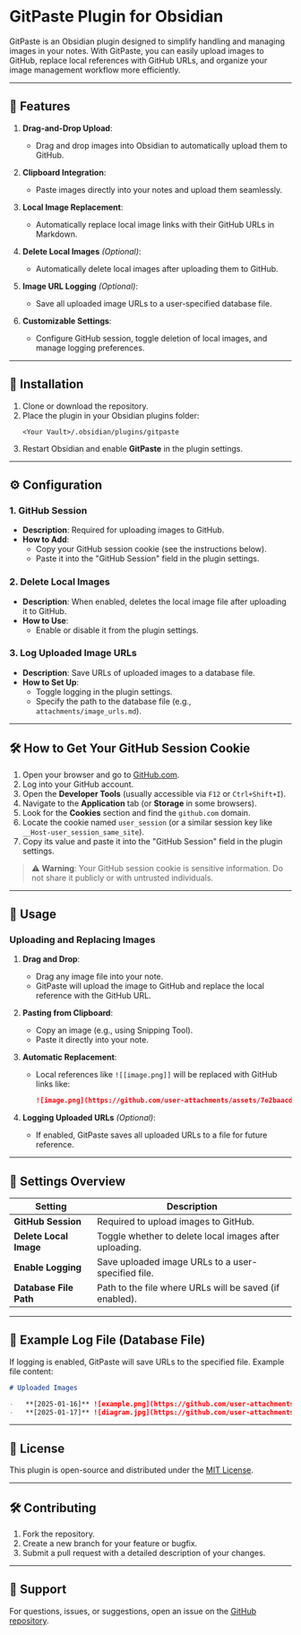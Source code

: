 # GitPaste Plugin for Obsidian

GitPaste is an Obsidian plugin designed to simplify handling and managing images in your notes. With GitPaste, you can easily upload images to GitHub, replace local references with GitHub URLs, and organize your image management workflow more efficiently.

---

## 🎯 Features

1. **Drag-and-Drop Upload**:

    - Drag and drop images into Obsidian to automatically upload them to GitHub.

2. **Clipboard Integration**:

    - Paste images directly into your notes and upload them seamlessly.

3. **Local Image Replacement**:

    - Automatically replace local image links with their GitHub URLs in Markdown.

4. **Delete Local Images** _(Optional)_:

    - Automatically delete local images after uploading them to GitHub.

5. **Image URL Logging** _(Optional)_:

    - Save all uploaded image URLs to a user-specified database file.

6. **Customizable Settings**:
    - Configure GitHub session, toggle deletion of local images, and manage logging preferences.

---

## 🚀 Installation

1. Clone or download the repository.
2. Place the plugin in your Obsidian plugins folder:
    ```
    <Your Vault>/.obsidian/plugins/gitpaste
    ```
3. Restart Obsidian and enable **GitPaste** in the plugin settings.

---

## ⚙️ Configuration

### 1. **GitHub Session**

-   **Description**: Required for uploading images to GitHub.
-   **How to Add**:
    -   Copy your GitHub session cookie (see the instructions below).
    -   Paste it into the "GitHub Session" field in the plugin settings.

### 2. **Delete Local Images**

-   **Description**: When enabled, deletes the local image file after uploading it to GitHub.
-   **How to Use**:
    -   Enable or disable it from the plugin settings.

### 3. **Log Uploaded Image URLs**

-   **Description**: Save URLs of uploaded images to a database file.
-   **How to Set Up**:
    -   Toggle logging in the plugin settings.
    -   Specify the path to the database file (e.g., `attachments/image_urls.md`).

---

## 🛠️ How to Get Your GitHub Session Cookie

1. Open your browser and go to [GitHub.com](https://github.com/).
2. Log into your GitHub account.
3. Open the **Developer Tools** (usually accessible via `F12` or `Ctrl+Shift+I`).
4. Navigate to the **Application** tab (or **Storage** in some browsers).
5. Look for the **Cookies** section and find the `github.com` domain.
6. Locate the cookie named `user_session` (or a similar session key like `__Host-user_session_same_site`).
7. Copy its value and paste it into the "GitHub Session" field in the plugin settings.

> ⚠️ **Warning**: Your GitHub session cookie is sensitive information. Do not share it publicly or with untrusted individuals.

---

## 📝 Usage

### Uploading and Replacing Images

1. **Drag and Drop**:

    - Drag any image file into your note.
    - GitPaste will upload the image to GitHub and replace the local reference with the GitHub URL.

2. **Pasting from Clipboard**:

    - Copy an image (e.g., using Snipping Tool).
    - Paste it directly into your note.

3. **Automatic Replacement**:

    - Local references like `![[image.png]]` will be replaced with GitHub links like:
        ```markdown
        ![image.png](https://github.com/user-attachments/assets/7e2baacd-21b1-4f8f-b502-32d2cbd5)
        ```

4. **Logging Uploaded URLs** _(Optional)_:
    - If enabled, GitPaste saves all uploaded URLs to a file for future reference.

---

## 🔧 Settings Overview

| Setting                | Description                                             |
| ---------------------- | ------------------------------------------------------- |
| **GitHub Session**     | Required to upload images to GitHub.                    |
| **Delete Local Image** | Toggle whether to delete local images after uploading.  |
| **Enable Logging**     | Save uploaded image URLs to a user-specified file.      |
| **Database File Path** | Path to the file where URLs will be saved (if enabled). |

---

## 📂 Example Log File (Database File)

If logging is enabled, GitPaste will save URLs to the specified file. Example file content:

```markdown
# Uploaded Images

-   **[2025-01-16]** ![example.png](https://github.com/user-attachments/assets/7e2baacd-21b1-4f8f-b502-32d2cbd5)
-   **[2025-01-17]** ![diagram.jpg](https://github.com/user-attachments/assets/7e2baacd-21b1-4f8f-b502)
```

---

## 📜 License

This plugin is open-source and distributed under the [MIT License](LICENSE).

---

## 🛠️ Contributing

1. Fork the repository.
2. Create a new branch for your feature or bugfix.
3. Submit a pull request with a detailed description of your changes.

---

## 💬 Support

For questions, issues, or suggestions, open an issue on the [GitHub repository](https://github.com/DIYBuilds/GitPaste).
